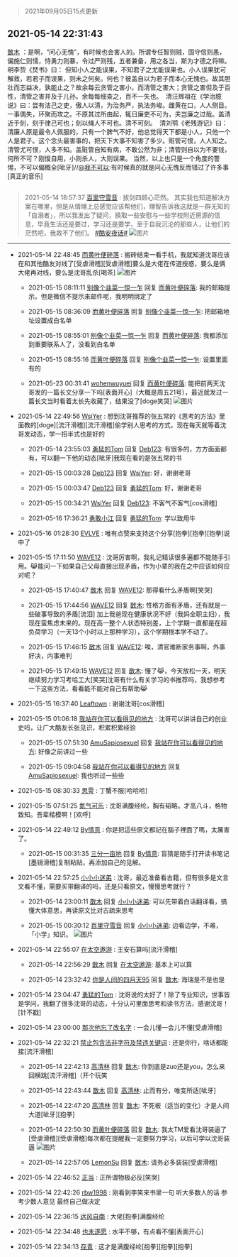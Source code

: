 > 2021年09月05日15点更新
<link rel="stylesheet" href="https://cdn.jsdelivr.net/gh/taotie6/sampleJSON@main/css/photo_show.css">


 ## 2021-05-14 22:31:43 

 [㪚木](https://www.coolapk.com/feed/26980784?shareKey=ZGEwZWFkOGFlY2Y4NjEzMTc3ZjA~) ：是啊，“问心无愧”，有时候也会害人的。所谓专任智则贼，固守信则愚，偏施仁则懦，恃勇力则暴，令过严则残，五者兼备，用之各当，斯为才德之将嘛。
明李贽《焚书》曰： 但知小人之能误果，不知君子之尤能误果也。小人误果犹可解救，若君子而误果，则未之何矣。何也？彼盖自以为君子而本心无愧也<!--break-->。故其胆壮而志益决，孰能止之？故余每云贪管之害小，而清管之害大；贪管之害但及于百性，清管之害并及于儿孙。余每每细查之，百不一失也。 
清汪辉祖在《学治臆说》曰：尝有洁己之吏，傲人以清，为治务严，执法务峻。雌黄在口，人人侧目。一事偶失，环聚而攻之。不原其过所由起，辄日廉吏不可为，夫岂廉之过哉。盖清近于刻，刻于律己可也；刻以绳人不可也。清不可刻。 
清刘鹗《老残游记》曰：清廉人原是最令人佩服的，只有一个脾气不好，他总觉得天下都是小人，只他一个人是君子。这个念头最害事的，把天下大事不知害了多少。赃管可恨，人人知之。清管尤可恨，人多不知。盖赃管自知有病，不敢公然为非；清管则自以为不要钱，何所不可？刚愎自用，小则杀人，大则误果。
当然，以上也只是一个角度的警惕，不可以偏概全[呲牙]//<a class="feed-link-uname" href="/u/我不可以">@我不可以</a>:有时候真的就是问心无愧反而错过了许多事[真正的音乐] 

<div class="album">
<img class="img-item" src="" />
</div>

> 2021-05-14 18:57:37 
> [百里守雪音](https://www.coolapk.com/feed/26976248?shareKey=ODFhOGExNDBlMDQ1NjEzMTc3ZjA~) : 拔剑四顾心茫然。 其实我也知道解决方案在哪里，但是从情理上总感觉应该帮他们，理智告诉我这就是一群无知的「自溺者」，所以我发出了疑问，换取一些安慰与一些学校附近房源的信息，毕竟生活还是要过，学习还是要学，至于自我沉沦的那些人，让他们的茫然吧，我救不了他们。 <a class="feed-link-tag" href="/t/酷安夜话?type=0">#酷安夜话#</a> 
![图片](https://image.coolapk.com/feed/2021/0514/18/1080769_0effbaf1_9856_0997@1080x2486.jpeg)

 ------- 

- 2021-05-14 22:48:45 [而黄叶便碎落](uid=2845514) : 搬砖结束一看手机，我就知道沈哥应该在和其他酷友对线了[受虐滑稽][受虐滑稽]要么是大佬在传道授惑，要么是俩大佬再对线，要么是沈哥乱杀[喝茶] ![图片](https://image.coolapk.com/feed/2021/0514/22/2845514_3724_2838@828x1793.jpg)

    - 2021-05-15 08:11:11 [别像个韭菜一惊一乍](uid=824256) 回复 [而黄叶便碎落](uid=2845514): 我的邮箱提示。但是微信不提示来邮件呢，我明明绑定了 

    - 2021-05-15 08:36:09 [而黄叶便碎落](uid=2845514) 回复 [别像个韭菜一惊一乍](uid=824256): 把邮箱地址设置成白名单 

    - 2021-05-15 08:55:01 [别像个韭菜一惊一乍](uid=824256) 回复 [而黄叶便碎落](uid=2845514): 我都添加到重要联系人了，没看到白名单 

    - 2021-05-15 08:55:16 [而黄叶便碎落](uid=2845514) 回复 [别像个韭菜一惊一乍](uid=824256): 设置里面有的 

    - 2021-05-23 00:31:41 [wohenwuyuei](uid=1096665) 回复 [而黄叶便碎落](uid=2845514): 能把前两天沈哥发的一篇长文分享一下吗[表面开心]（大概是周五21号），最近就发过一篇长文当时看着太长先收藏了，结果没了[doge笑哭] ![图片](https://image.coolapk.com/feed/2021/0523/00/1096665_9adaacf1_1099_263@2048x1536.jpeg)

- 2021-05-14 22:49:56 [WsiYer](uid=3832235) : 想到沈哥推荐的张五常的《思考的方法》里面教的[doge][流汗滑稽][流汗滑稽]偷学别人思考的方式，现在每天就等着沈哥发动态，学一招半式也是好的 

    - 2021-05-14 23:55:03 [勇猛的Tom](uid=1850409) 回复 [Deb123](uid=1182982): 有很多的，方方面面都有，可以翻一下他的动态[呲牙]我现在看的是张五常的书 

    - 2021-05-15 00:03:28 [Deb123](uid=1182982) 回复 [WsiYer](uid=3832235): 好，谢谢老哥 

    - 2021-05-15 00:03:47 [Deb123](uid=1182982) 回复 [勇猛的Tom](uid=1850409): 好，谢谢老哥 

    - 2021-05-15 00:34:21 [WsiYer](uid=3832235) 回复 [Deb123](uid=1182982): 不客气不客气[cos滑稽] 

    - 2021-05-16 17:36:21 [勇敢小江](uid=1282724) 回复 [勇猛的Tom](uid=1850409): 学以致用牛 

- 2021-05-16 01:28:30 [EVLVE](uid=624501) : 唯有点赞来支持这个分享[抱拳][抱拳][抱拳]说中了 

- 2021-05-15 17:11:50 [WAVE12](uid=6134083) : 沈哥厉害啊，我礼记精读很多遍都不能随手引用。😹能问一下如果自己父母直接出现矛盾，作为小辈的我在之中应该如何应对呢？ 

    - 2021-05-15 17:40:47 [㪚木](uid=1081091) 回复 [WAVE12](uid=6134083): 那得看什么矛盾啊[笑哭] 

    - 2021-05-15 17:44:56 [WAVE12](uid=6134083) 回复 [㪚木](uid=1081091): 性格方面有矛盾，还有就是一些破事导致的矛盾[流泪] 加上我爸现在健康状况不好（我妈全职主妇），我现在蛮焦虑未来的。现在高一整个人状态特别差，上个学期一直都是在超负荷学习（一天13个小时以上那种学习），这个学期根本学不动了。 

    - 2021-05-15 17:46:15 [㪚木](uid=1081091) 回复 [WAVE12](uid=6134083): 唉，清官难断家务事啊，外事好决，内事难判 

    - 2021-05-15 17:49:15 [WAVE12](uid=6134083) 回复 [㪚木](uid=1081091): 懂了😹，今天放松一天，明天继续努力学习考哈工大[笑哭]沈哥有什么有关学习的书推荐吗，我想参考一下这些方法，看看能不能对自己有帮助😹 

- 2021-05-15 16:37:40 [Leaftown](uid=3936517) : 谢谢沈哥[cos滑稽] 

- 2021-05-15 01:06:18 [我站在你可以看得见的地方](uid=1262232) : 沈哥可以讲讲自己的创业史吗，让广大酷友长张见识，积累积累经验 

    - 2021-05-15 07:51:30 [AmuSapiosexuel](uid=744778) 回复 [我站在你可以看得见的地方](uid=1262232): 好像之前讲过一些 

    - 2021-05-15 09:04:58 [我站在你可以看得见的地方](uid=1262232) 回复 [AmuSapiosexuel](uid=744778): 我也听过一些些 

- 2021-05-15 08:30:33 [思雩](uid=6140056) : 丁蟹不服[哈哈哈] 

- 2021-05-15 07:51:25 [氮气可乐](uid=888237) : 沈哥满腹经纶，胸有韬略。才高八斗，格物致知。吾辈楷模啊！[欢呼] 

- 2021-05-14 22:49:12 [By情意](uid=2227064) : 你是把這些原文都記在腦子裡面了嗎，太厲害了。 

    - 2021-05-15 00:31:35 [三分一亩地](uid=1721161) 回复 [By情意](uid=2227064): 盲猜是随手打开读书笔记[墨镜滑稽]复制粘贴，再添加自己的见解。 

- 2021-05-14 22:57:25 [小小小迷弟](uid=1846299) : 沈哥，最近准备看古籍，但有很多是文言文看不懂，需要买带翻译的吗，还是只看原文，慢慢思考就行？ 

    - 2021-05-14 23:00:11 [㪚木](uid=1081091) 回复 [小小小迷弟](uid=1846299): 可以先带着白话翻译看，搞懂大体意思，再读原文比对古疏来思考 

    - 2021-05-15 00:30:12 [百里守雪音](uid=1080769) 回复 [小小小迷弟](uid=1846299): 边看边学，不难，「小学」知识。 ![图片](https://image.coolapk.com/feed/2021/0515/00/1080769_d804cff4_9811_2381@1125x2010.jpeg)

- 2021-05-14 22:55:07 [在太空遨游](uid=1105791) : 王安石算吗[流汗滑稽] 

    - 2021-05-14 22:56:29 [㪚木](uid=1081091) 回复 [在太空遨游](uid=1105791): 基本上可以算 

    - 2021-05-14 23:32:42 [你是人间的四月天95](uid=728833) 回复 [㪚木](uid=1081091): 海瑞是不是也是 

- 2021-05-14 23:04:47 [勇猛的Tom](uid=1850409) : 沈哥说的太好了！除了专业知识，世事皆是学问，我翻了很多沈哥的动态，十分认可里面思考和读书方法，感谢沈哥！[针不戳] 

- 2021-05-14 23:00:00 [那次他忘了改名字](uid=2091195) : 一会儿懂一会儿不懂[受虐滑稽] 

- 2021-05-14 22:32:21 [禁止包含法非字符及禁违关键词](uid=568901) : 还是你行，啥话都能接[流汗滑稽] 

    - 2021-05-14 22:42:13 [高清林](uid=8114305) 回复 [㪚木](uid=1081091): 你到底是zuo还是you，怎么来回横跳[流汗滑稽]（开个玩笑 

    - 2021-05-14 22:43:44 [㪚木](uid=1081091) 回复 [高清林](uid=8114305): 止而有分，唯变所适[呲牙] 

    - 2021-05-14 22:47:20 [高清林](uid=8114305) 回复 [㪚木](uid=1081091): 不死板（适当的变化）才是人间大道[呲牙][抱拳] 

    - 2021-05-14 22:50:30 [而黄叶便碎落](uid=2845514) 回复 [㪚木](uid=1081091): 我太TM爱看沈哥装逼了[受虐滑稽][受虐滑稽]每次都在提醒我一定要努力学习，以后可学以沈哥装逼 ![图片](https://image.coolapk.com/feed/2021/0514/22/2845514_3829_8302@184x196.jpg)

    - 2021-05-14 22:57:05 [LemonSu](uid=2774134) 回复 [㪚木](uid=1081091): 请务必多装装[受虐滑稽] 

- 2021-05-14 22:46:52 [正当](uid=1725957) : 正所谓物极必反[笑哭] 

- 2021-05-14 22:42:26 [rbw1998](uid=602980) : 刚看到李笑来书里一句
听大多数人的话 参考少数人意见 最终自己做决定 

- 2021-05-14 22:36:15 [远风自南](uid=3289201) : 大佬[抱拳]满腹经纶 

- 2021-05-14 22:34:48 [也未遂愿](uid=3056500) : 水平不够，有点看不懂[表面开心] 

- 2021-05-14 22:34:13 [存青](uid=1006954) : 这才是满腹经纶[抱拳][抱拳][抱拳] 

